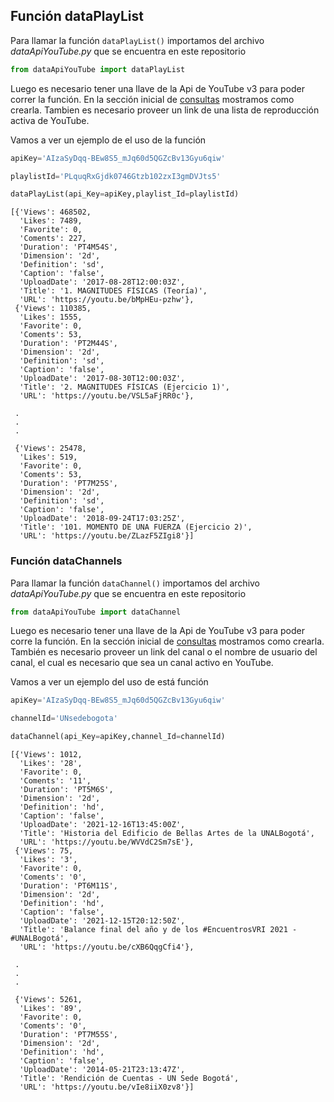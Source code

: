 ## Función dataPlayList

Para llamar la función `dataPlayList()` importamos del archivo *dataApiYouTube.py* que se encuentra en este repositorio


```python
from dataApiYouTube import dataPlayList
```

Luego es necesario tener una llave de la Api de YouTube v3 para poder correr la función. En la sección inicial de [consultas](#Consultas/README.md) mostramos como crearla. Tambien es necesario proveer un link de una lista de reproducción activa de YouTube.

Vamos a ver un ejemplo de el uso de la función


```python
apiKey='AIzaSyDqq-BEw8S5_mJq60d5QGZcBv13Gyu6qiw'

playlistId='PLquqRxGjdk0746Gtzb102zxI3gmDVJts5'
```


```python
dataPlayList(api_Key=apiKey,playlist_Id=playlistId)
```




    [{'Views': 468502,
      'Likes': 7489,
      'Favorite': 0,
      'Coments': 227,
      'Duration': 'PT4M54S',
      'Dimension': '2d',
      'Definition': 'sd',
      'Caption': 'false',
      'UploadDate': '2017-08-28T12:00:03Z',
      'Title': '1. MAGNITUDES FÍSICAS (Teoría)',
      'URL': 'https://youtu.be/bMpHEu-pzhw'},
     {'Views': 110385,
      'Likes': 1555,
      'Favorite': 0,
      'Coments': 53,
      'Duration': 'PT2M44S',
      'Dimension': '2d',
      'Definition': 'sd',
      'Caption': 'false',
      'UploadDate': '2017-08-30T12:00:03Z',
      'Title': '2. MAGNITUDES FÍSICAS (Ejercicio 1)',
      'URL': 'https://youtu.be/VSL5aFjRR0c'},
     
     .
     .
     .     
     
     {'Views': 25478,
      'Likes': 519,
      'Favorite': 0,
      'Coments': 53,
      'Duration': 'PT7M25S',
      'Dimension': '2d',
      'Definition': 'sd',
      'Caption': 'false',
      'UploadDate': '2018-09-24T17:03:25Z',
      'Title': '101. MOMENTO DE UNA FUERZA (Ejercicio 2)',
      'URL': 'https://youtu.be/ZLazF5ZIgi8'}]



### Función dataChannels
Para llamar la función `dataChannel()` importamos del archivo *dataApiYouTube.py* que se encuentra en este repositorio


```python
from dataApiYouTube import dataChannel
```

Luego es necesario tener una llave de la Api de YouTube v3 para poder corre la función. En la sección inicial de [consultas]() mostramos como crearla. También es necesario proveer un link del canal o el nombre de usuario del canal, el cual es necesario que sea un canal activo en YouTube.

Vamos a ver un ejemplo del uso de está función


```python
apiKey='AIzaSyDqq-BEw8S5_mJq60d5QGZcBv13Gyu6qiw'

channelId='UNsedebogota'
```


```python
dataChannel(api_Key=apiKey,channel_Id=channelId)
```




    [{'Views': 1012,
      'Likes': '28',
      'Favorite': 0,
      'Coments': '11',
      'Duration': 'PT5M6S',
      'Dimension': '2d',
      'Definition': 'hd',
      'Caption': 'false',
      'UploadDate': '2021-12-16T13:45:00Z',
      'Title': 'Historia del Edificio de Bellas Artes de la UNALBogotá',
      'URL': 'https://youtu.be/WVVdC2Sm7sE'},
     {'Views': 75,
      'Likes': '3',
      'Favorite': 0,
      'Coments': '0',
      'Duration': 'PT6M11S',
      'Dimension': '2d',
      'Definition': 'hd',
      'Caption': 'false',
      'UploadDate': '2021-12-15T20:12:50Z',
      'Title': 'Balance final del año y de los #EncuentrosVRI 2021 - #UNALBogotá',
      'URL': 'https://youtu.be/cXB6QqgCfi4'},
     
     .
     .
     .
     
     {'Views': 5261,
      'Likes': '89',
      'Favorite': 0,
      'Coments': '0',
      'Duration': 'PT7M55S',
      'Dimension': '2d',
      'Definition': 'hd',
      'Caption': 'false',
      'UploadDate': '2014-05-21T23:13:47Z',
      'Title': 'Rendición de Cuentas - UN Sede Bogotá',
      'URL': 'https://youtu.be/vIe8iiX0zv8'}]




```python

```

